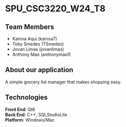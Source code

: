 # SPU_CSC3220_W24_T8

## Team Members
- Kainoa Aqui (kainoa7)
- Toby Smedes (TSmedes)
- Jovan Limas (jovanlimas)
- Anthony Mao (anthonymao1)

## About our application
A simple grocery list manager that makes shopping easy.

## Technologies
**Front End**: Qt6\
**Back End**: C++, SQLStudioLite\
**Platform**: Windows/Mac
